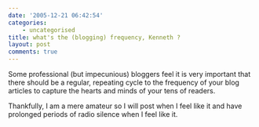 ```yaml
---
date: '2005-12-21 06:42:54'
categories:
    - uncategorised
title: what's the (blogging) frequency, Kenneth ?
layout: post
comments: true
---
```


Some professional (but impecunious) bloggers feel it is very important
that there should be a regular, repeating cycle to the frequency of your
blog articles to capture the hearts and minds of your tens of readers.

Thankfully, I am a mere amateur so I will post when I feel like it and
have prolonged periods of radio silence when I feel like it.
